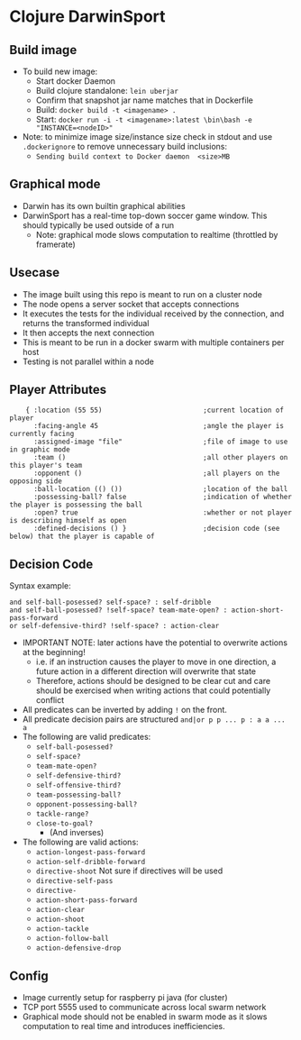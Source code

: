 # Clojure DarwinSport

## Build image
- To build new image:
  - Start docker Daemon
  - Build clojure standalone: ```lein uberjar```
  - Confirm that snapshot jar name matches that in Dockerfile
  - Build: ```docker build -t <imagename> .```
  - Start: ```docker run -i -t <imagename>:latest \bin\bash -e "INSTANCE=<nodeID>"```
- Note: to minimize image size/instance size check in stdout and use ```.dockerignore``` to remove unnecessary build inclusions:
  - ```Sending build context to Docker daemon  <size>MB```

## Graphical mode
- Darwin has its own builtin graphical abilities
- DarwinSport has a real-time top-down soccer game window.  This should typically be used outside of a run
  - Note: graphical mode slows computation to realtime (throttled by framerate)

## Usecase
- The image built using this repo is meant to run on a cluster node
- The node opens a server socket that accepts connections
- It executes the tests for the individual received by the connection, and returns the transformed individual
- It then accepts the next connection
- This is meant to be run in a docker swarm with multiple containers per host
- Testing is not parallel within a node

## Player Attributes
```
    { :location (55 55)                         ;current location of player
      :facing-angle 45                          ;angle the player is currently facing
      :assigned-image "file"                    ;file of image to use in graphic mode
      :team ()                                  ;all other players on this player's team
      :opponent ()                              ;all players on the opposing side
      :ball-location (() ())                    ;location of the ball
      :possessing-ball? false                   ;indication of whether the player is possessing the ball
      :open? true                               :whether or not player is describing himself as open
      :defined-decisions () }                   ;decision code (see below) that the player is capable of
```

## Decision Code      
Syntax example:
```
and self-ball-posessed? self-space? : self-dribble
and self-ball-posessed? !self-space? team-mate-open? : action-short-pass-forward
or self-defensive-third? !self-space? : action-clear
```
- IMPORTANT NOTE: later actions have the potential to overwrite actions at the beginning!
  - i.e. if an instruction causes the player to move in one direction, a future action in a different direction will overwrite that state
  - Therefore, actions should be designed to be clear cut and care should be exercised when writing actions that could potentially conflict
- All predicates can be inverted by adding ``` ! ``` on the front.
- All predicate decision pairs are structured ``` and|or p p ... p : a a ... a ```
- The following are valid predicates:
  - ``` self-ball-posessed? ```
  - ``` self-space? ```
  - ``` team-mate-open? ```
  - ``` self-defensive-third? ```
  - ``` self-offensive-third? ```
  - ``` team-possessing-ball? ```
  - ``` opponent-possessing-ball? ```
  - ``` tackle-range? ```
  - ``` close-to-goal? ```
    - (And inverses)
- The following are valid actions:
  - ``` action-longest-pass-forward ```
  - ``` action-self-dribble-forward ```
  - ``` directive-shoot ```  Not sure if directives will be used
  - ``` directive-self-pass ```
  - ``` directive- ```
  - ``` action-short-pass-forward ```
  - ``` action-clear ```
  - ``` action-shoot ```
  - ``` action-tackle ```
  - ``` action-follow-ball ```
  - ``` action-defensive-drop ```

## Config
- Image currently setup for raspberry pi java (for cluster)
- TCP port 5555 used to communicate across local swarm network
- Graphical mode should not be enabled in swarm mode as it slows computation to real time and introduces inefficiencies.
